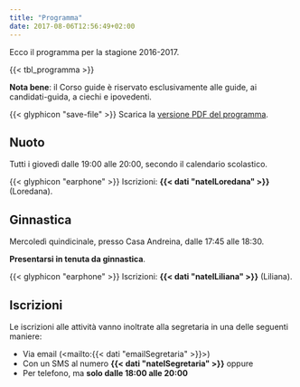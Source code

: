 ```yaml
---
title: "Programma"
date: 2017-08-06T12:56:49+02:00
---
```


Ecco il programma per la stagione 2016-2017.

{{< tbl_programma \>}}

**Nota bene**: il Corso guide è riservato esclusivamente alle guide, ai candidati-guida, a ciechi e ipovedenti.

{{< glyphicon "save-file" >}} Scarica la [versione PDF del programma](/dati/programma.pdf).




Nuoto
------

Tutti i giovedì dalle 19:00 alle 20:00, secondo il calendario scolastico.

{{< glyphicon "earphone" >}} Iscrizioni: **{{< dati "natelLoredana" >}}** (Loredana).



Ginnastica
-----------

Mercoledì quindicinale, presso Casa Andreina, dalle 17:45 alle 18:30.

**Presentarsi in tenuta da ginnastica**.

{{< glyphicon "earphone" >}} Iscrizioni: **{{< dati "natelLiliana" >}}** (Liliana).



Iscrizioni
-----------

Le iscrizioni alle attività vanno inoltrate alla segretaria in una delle seguenti maniere:

- Via email (<mailto:{{< dati "emailSegretaria" >}}>)
- Con un SMS al numero **{{< dati "natelSegretaria" >}}** oppure
- Per telefono, ma **solo dalle 18:00 alle 20:00**
